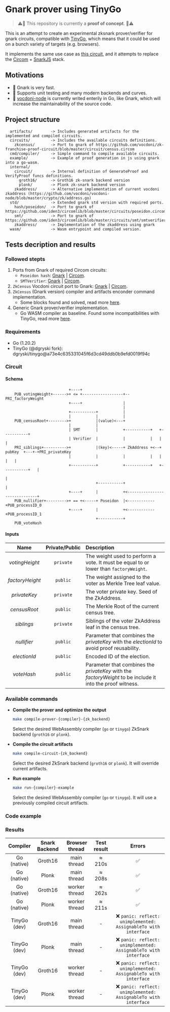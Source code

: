 # Gnark prover using TinyGo

> ⚠️🚧 This repository is currently a **proof of concept**. 🚧⚠️

This is an attempt to create an experimental zksnark prover/verifier for gnark circuits, compatible with [TinyGo](https://github.com/tinygo-org/tinygo), which means that it could be used on a bunch variety of targets (e.g. browsers).

It implements the same use case as [this circuit](https://github.com/vocdoni/zk-franchise-proof-circuit), and it attempts to replace the [Circom](https://github.com/iden3/circom) + [SnarkJS](https://github.com/iden3/snarkjs) stack.

## Motivations
 - 🚀 Gnark is very fast.
 - 💉 Supports unit testing and many modern backends and curves.
 - 🔗 [vocdoni-node](https://github.com/vocdoni/vocdoni-node) is currently writed enterily in Go, like Gnark, which will increase the maintainability of the source code.

## Project structure
```
  artifacts/        -> Includes generated artifacts for the implemented and compiled circuits.
  circuits/         -> Includes the available circuits definitions.
    zkcensus/       -> Port to gnark of https://github.com/vocdoni/zk-franchise-proof-circuit/blob/master/circuit/census.circom 
  cmd/compiler/     -> Simple command to compile available circuits.
  example/          -> Example of proof generation in js using gnark into a go-wasm.
  internal/
    circuit/        -> Internal definition of GenerateProof and VerifyProof funcs definitions.
      groth16/      -> Groth16 zk-snark backend version
      plonk/        -> Plonk zk-snark backend version
    zkaddress/      -> Alternative implementation of current vocdoni zkaddress (https://github.com/vocdoni/vocdoni-node/blob/master/crypto/zk/address.go)
  std/              -> Extended gnark std version with required ports.
    hash/poseidon/  -> Port to gnark of https://github.com/iden3/circomlib/blob/master/circuits/poseidon.circom
    smt/            -> Port to gnark of https://github.com/iden3/circomlib/blob/master/circuits/smt/smtverifier.circom
    zkaddress/      -> Implementation of the zkaddress using gnark
  wasm/             -> Wasm entrypoint and compiled version.
```

## Tests decription and results

### Followed stepts

1. Ports from Gnark of required Circom circuits:
    - `Poseidon hash`: [Gnark](./std/hash/poseidon/poseidon.go) | [Circom](https://github.com/iden3/circomlib/blob/db0202410771a3e3fc07c64c5226b64f954b8b5a/circuits/poseidon.circom).
    - `SMTVerifier`: [Gnark](./std/smt/verifier.go) | [Circom](https://github.com/iden3/circomlib/blob/a8cdb6cd1ad652cca1a409da053ec98f19de6c9d/circuits/smt/smtverifier.circom).
2. `ZkCensus` Vocdoni circuit port to Gnark: [Gnark](./circuits/zkcensus/zkcensus.go) | [Circom](https://github.com/vocdoni/zk-franchise-proof-circuit/blob/c2ead7f8502cf0dd7495140aec32599fd0a53199/circuit/census.circom).
4. `ZkCensus` (Gnark version) compiler and artifacts enconder command implementation.
    - Some blocks found and solved, read more [here](https://github.com/ConsenSys/gnark/issues/600).
3. Generic Gnark prover/verifier implementation.
    - Go WASM compiler as baseline. Found some incompatibilities with TinyGo, read more [here](https://github.com/tinygo-org/tinygo/issues/447#issuecomment-1455205919). 

### Requirements
* Go (1.20.2)
* TinyGo (@dgryski fork): dgryski/tinygo@a73e4c635331045f6d3cd49ddb0b9efd0019f94c


### Circuit 

#### Schema
```
							+----+
	PUB_votingWeight+------>+ <= +------------------+--PRI_factoryWeight
							+----+					|
													|
							+-----------+			|
							|			|			|
	PUB_censusRoot+-------->+			|(value)<---+
							|			|
							| SMT		|			+-----------+	+-----------+
							| Verifier	|			|			|	|			|
	PRI_siblings+---------->+			|(key)<-----+ ZkAddress	+<--+	pubKey	+---+-+PRI_privateKey
							|			|			|			|	|			|	|
							+-----------+			+-----------+	+-----------+	|
																					|
										+-----------+								|
							+----+		|			+<------------------------------+
	PUB_nullifier+--------->+ == +<-----+ Poseidon	|<------------+PUB_processID_0
							+----+		|			+<------------+PUB_processID_1
										+-----------+
	PUB_voteHash
```

#### Inputs
| Name | Private/Public | Description |
|:---:|:---:|:---|
| *votingHeight* | `private` | The weight used to perform a vote. It must be equal to or lower than `factoryWeight`. |
| *factoryHeight* | `public` | The weight assigned to the voter as Merkle Tree leaf value. |
| *privateKey* | `private` | The voter private key. Seed of the ZkAddress.  |
| *censusRoot* | `public` | The Merkle Root of the current census tree. |
| *siblings* | `private` | Siblings of the voter ZkAddress leaf in the census tree. |
| *nullifier* | `public` | Parameter that combines the *privateKey* with the *electionId* to avoid proof reusability. |
| *electionId* | `public` | Encoded ID of the election. |
| *voteHash* | `public` | Parameter that combines the *privateKey* with the *factoryWeight* to be include it into the proof witness. |

### Available commands
* **Compile the prover and optimize the output**
  ```sh
  make compile-prover-{compiler}-{zk_backend}
  ```
  Select the desired WebAssembly compiler (`go` or `tinygo`) ZkSnark backend (`groth16` or `plonk`).

* **Compile the circuit artifacts**
  ```sh
  make compile-circuit-{zk_backend}
  ```
  Select the desired ZkSnark backend (`groth16` or `plonk`). It will override current artifacts.

* **Run example**
  ```sh
  make run-{compiler}-example
  ```
  Select the desired WebAssembly compiler (`go` or `tinygo`). It will use a previously compiled circuit artifacts.

### Code example

### Results

| Compiler | Snark Backend | Browser thread | Test result | Errors |
|:---:|:---:|:---:|:---:|:---:|
| Go (native) | Groth16 | main thread | ≈ 210s | ✅ |
| Go (native) | Plonk | main thread | ≈ 208s | ✅ |
| Go (native) | Groth16 | worker thread | ≈ 262s | ✅ |
| Go (native) | Plonk | worker thread | ≈ 211s | ✅ |
| TinyGo (dev) | Groth16 | main thread | - | ❌ `panic: reflect: unimplemented: AssignableTo with interface` |
| TinyGo (dev) | Plonk | main thread | - | ❌ `panic: reflect: unimplemented: AssignableTo with interface` |
| TinyGo (dev) | Groth16 | worker thread | - | ❌ `panic: reflect: unimplemented: AssignableTo with interface` |
| TinyGo (dev) | Plonk | worker thread | - | ❌ `panic: reflect: unimplemented: AssignableTo with interface` |